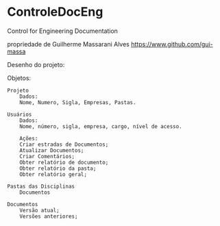 # ControleDocEng
Control for Engineering Documentation

propriedade de Guilherme Massarani Alves
https://www.github.com/gui-massa

Desenho do projeto:

Objetos:

    Projeto
        Dados:
        Nome, Numero, Sigla, Empresas, Pastas.

    Usuários
        Dados:
        Nome, número, sigla, empresa, cargo, nível de acesso.

        Ações:
        Criar estradas de Documentos;
        Atualizar Documentos;
        Criar Comentários;
        Obter relatório de documento;
        Obter relatório da pasta;
        Obter relatório geral;

    Pastas das Disciplinas
        Documentos        

    Documentos
        Versão atual;
        Versões anteriores;
